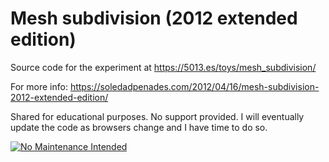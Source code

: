 # Mesh subdivision (2012 extended edition)

Source code for the experiment at https://5013.es/toys/mesh_subdivision/

For more info: https://soledadpenades.com/2012/04/16/mesh-subdivision-2012-extended-edition/

Shared for educational purposes. No support provided. I will eventually update the code as browsers change and I have time to do so.

[![No Maintenance Intended](http://unmaintained.tech/badge.svg)](http://unmaintained.tech/)

